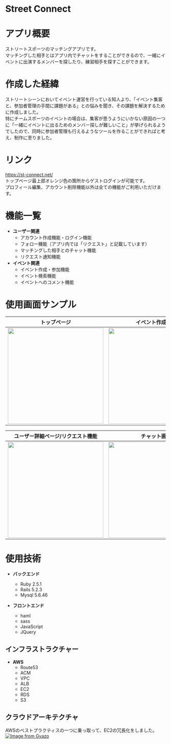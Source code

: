 # Street Connect

# アプリ概要
ストリートスポーツのマッチングアプリです。<br>
マッチングした相手とはアプリ内でチャットをすることができるので、一緒にイベントに出演するメンバーを探したり、練習相手を探すことができます。

# 作成した経緯
ストリートシーンにおいてイベント運営を行っている知人より、「イベント集客と、参加者管理の手間に課題がある」との悩みを聞き、その課題を解決するために作成しました。<br>特にチームスポーツのイベントの場合は、集客が思うようにいかない原因の一つに「一緒にイベントに出るためのメンバー探しが難しいこと」が挙げられるようでしたので、同時に参加者管理も行えるようなツールを作ることができればと考え、制作に至りました。

# リンク
https://st-connect.net/<br>
トップページ最上部オレンジ色の箇所からゲストログインが可能です。<br>
プロフィール編集、アカウント削除機能以外は全ての機能がご利用いただけます。

# 機能一覧
- **ユーザー関連**
  - アカウント作成機能・ログイン機能
  - フォロー機能（アプリ内では「リクエスト」と記載しています）
  - マッチングした相手とのチャット機能
  - リクエスト通知機能
- **イベント関連**
  - イベント作成・参加機能
  - イベント検索機能
  - イベントへのコメント機能

# 使用画面サンプル

| トップページ | イベント作成画面 | イベント詳細/コメント投稿画面 |
----|----|----
| <img src="https://i.gyazo.com/9ad82c0e5fb18e0472498eb7bebda380.png" width="300px"> | <img src="https://i.gyazo.com/1011cb60a6810a1344abbf37f9fe776c.png" width="300px"> | <img src="https://i.gyazo.com/5e810e77ac5305eb74c8666b0ec95242.png" width="300px"> |

| ユーザー詳細ページ/リクエスト機能 | チャット画面 | リクエスト通知一覧画面 |
----|----|----
| <img src="https://i.gyazo.com/b4129fd78361057fd82d271ca0ca03fb.png" width="300px"> | <img src="https://i.gyazo.com/6e7f0cf017c7766d4dcbfd6d38903a38.png" width="300px"> | <img src="https://i.gyazo.com/e9aa6047f5bb9094b2bcc95c902a7fb2.png" width="300px"> |


# 使用技術
- **バックエンド**
  - Ruby 2.5.1
  - Rails 5.2.3
  - Mysql 5.6.46

- **フロントエンド**
  - haml
  - sass
  - JavaScript
  - JQuery

## インフラストラクチャー
- **AWS**
  - Route53
  - ACM
  - VPC
  - ALB
  - EC2
  - RDS
  - S3

## クラウドアーキテクチャ
AWSのベストプラクティスの一つに乗っ取って、EC2の冗長化をしました。
[![Image from Gyazo](https://i.gyazo.com/a0d8ff1556470a7b5514adca7d4ac0cf.png)](https://gyazo.com/a0d8ff1556470a7b5514adca7d4ac0cf)
